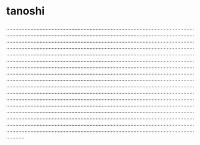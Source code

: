 # tanoshi

........................................................................................................................................................................................................................................................................................................................................................................................................................................................................................................................................................................................................................................................................................................................................................................................................................................................................................................................................................................................................................................................................................................................................................................................................................................................................................................................................................................................................................................................................................................................................................................................................................................................................................................................................................................................................................................................................................................................................................................................................................................................................................................................................................................................................